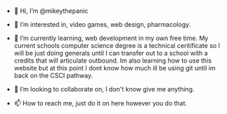 <!---
mikeythepanic/mikeythepanic is a ✨ special ✨ repository because its `README.md` (this file) appears on your GitHub profile.
You can click the Preview link to take a look at your changes.
--->

- 👋 Hi, I’m @mikeythepanic

- 👀 I’m interested in, video games, web design, pharmacology.

- 🌱 I’m currently learning, web development in my own free time. My current schools computer science degree is a technical ceritificate so I will be just doing
generals until I can transfer out to a school with a credits that will articulate outbound. Im also learning how to use this website but at this point I dont know
how much ill be using git until im back on the CSCI pathway.

- 💞️ I’m looking to collaborate on, I don't know give me anything.

- 📫 How to reach me, just do it on here however you do that.


